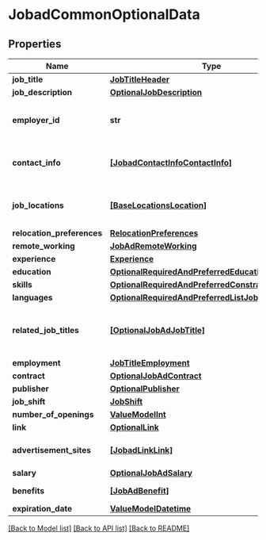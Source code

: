 # JobadCommonOptionalData


## Properties
Name | Type | Description | Notes
------------ | ------------- | ------------- | -------------
**job_title** | [**JobTitleHeader**](JobTitleHeader.md) |  | [optional] 
**job_description** | [**OptionalJobDescription**](OptionalJobDescription.md) |  | [optional] 
**employer_id** | **str** | CompanyID of the employer company. | [optional] 
**contact_info** | [**[JobadContactInfoContactInfo]**](JobadContactInfoContactInfo.md) | Whom to contact for the job position. | [optional] 
**job_locations** | [**[BaseLocationsLocation]**](BaseLocationsLocation.md) | Locations of the opened position. | [optional] 
**relocation_preferences** | [**RelocationPreferences**](RelocationPreferences.md) |  | [optional] 
**remote_working** | [**JobAdRemoteWorking**](JobAdRemoteWorking.md) |  | [optional] 
**experience** | [**Experience**](Experience.md) |  | [optional] 
**education** | [**OptionalRequiredAndPreferredEducation**](OptionalRequiredAndPreferredEducation.md) |  | [optional] 
**skills** | [**OptionalRequiredAndPreferredConstrainedListValue**](OptionalRequiredAndPreferredConstrainedListValue.md) |  | [optional] 
**languages** | [**OptionalRequiredAndPreferredListJobAdLanguage**](OptionalRequiredAndPreferredListJobAdLanguage.md) |  | [optional] 
**related_job_titles** | [**[OptionalJobAdJobTitle]**](OptionalJobAdJobTitle.md) | Additional Job Titles related to the opened position. | [optional] 
**employment** | [**JobTitleEmployment**](JobTitleEmployment.md) |  | [optional] 
**contract** | [**OptionalJobAdContract**](OptionalJobAdContract.md) |  | [optional] 
**publisher** | [**OptionalPublisher**](OptionalPublisher.md) |  | [optional] 
**job_shift** | [**JobShift**](JobShift.md) |  | [optional] 
**number_of_openings** | [**ValueModelInt**](ValueModelInt.md) |  | [optional] 
**link** | [**OptionalLink**](OptionalLink.md) |  | [optional] 
**advertisement_sites** | [**[JobadLinkLink]**](JobadLinkLink.md) | Advertising sites for the job offer. | [optional] 
**salary** | [**OptionalJobAdSalary**](OptionalJobAdSalary.md) |  | [optional] 
**benefits** | [**[JobAdBenefit]**](JobAdBenefit.md) | Offered benefits. | [optional] 
**expiration_date** | [**ValueModelDatetime**](ValueModelDatetime.md) |  | [optional] 

[[Back to Model list]](../README.md#documentation-for-models) [[Back to API list]](../README.md#documentation-for-api-endpoints) [[Back to README]](../README.md)


